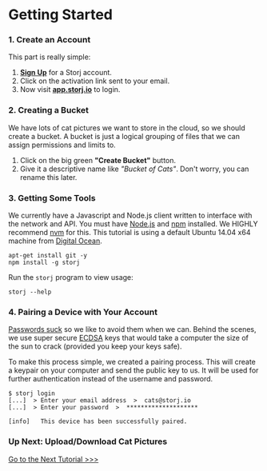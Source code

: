 
# Getting Started

### 1. Create an Account

This part is really simple:

1. [**Sign Up**](https://app.storj.io/#/signup) for a Storj account.
2. Click on the activation link sent to your email.
3. Now visit [**app.storj.io**](https://app.storj.io) to login.


### 2. Creating a Bucket

We have lots of cat pictures we want to store in the cloud, so we should create a bucket. A bucket is just a logical grouping of files that we can assign permissions and limits to.

1. Click on the big green **"Create Bucket"** button. 
2. Give it a descriptive name like *"Bucket of Cats"*. Don't worry, you can rename this later.


### 3. Getting Some Tools

We currently have a Javascript and Node.js client written to interface with the network and API. You must have [Node.js](https://nodejs.org) and [npm](https://www.npmjs.com/) installed. We HIGHLY recommend [nvm](https://github.com/creationix/nvm) for this. This tutorial is using a default Ubuntu 14.04 x64 machine from [Digital Ocean](https://www.digitalocean.com/).

    apt-get install git -y
    npm install -g storj

Run the `storj` program to view usage:
    
    storj --help


### 4. Pairing a Device with Your Account

[Passwords suck](https://www.fastcompany.com/3055656/the-recommender/the-25-most-popular-passwords-of-2015-or-humans-suck) so we like to avoid them when we can. Behind the scenes, we use super secure [ECDSA](https://en.wikipedia.org/wiki/Elliptic_Curve_Digital_Signature_Algorithm) keys that would take a computer the size of the sun to crack (provided you keep your keys safe).

To make this process simple, we created a pairing process. This will create a keypair on your computer and send the public key to us. It will be used for further authentication instead of the username and password.

    $ storj login
    [...]  > Enter your email address  >  cats@storj.io
    [...]  > Enter your password  >  ********************
    
    [info]   This device has been successfully paired.

### Up Next: Upload/Download Cat Pictures 
[Go to the Next Tutorial >>>](upload-download.md)
